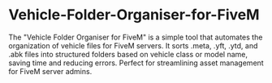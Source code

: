 # Vehicle-Folder-Organiser-for-FiveM
The "Vehicle Folder Organiser for FiveM" is a simple tool that automates the organization of vehicle files for FiveM servers. It sorts .meta, .yft, .ytd, and .abk files into structured folders based on vehicle class or model name, saving time and reducing errors. Perfect for streamlining asset management for FiveM server admins.
